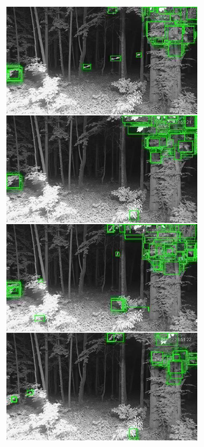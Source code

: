 ![20200622-222709-225714](in/20200622/20200622-222709-225714_0_.jpg)
![20200622-225719-232724](in/20200622/20200622-225719-232724_0_.jpg)
![20200622-232729-235734](in/20200622/20200622-232729-235734_0_.jpg)
![20200622-235739-000004](in/20200622/20200622-235739-000004_0_.jpg)
